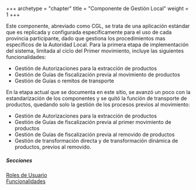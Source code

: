 +++
archetype = "chapter"
title = "Componente de Gestión Local"
weight = 1
+++

Este componente, abreviado como CGL, se trata de una aplicación estándar que es replicada y configurada específicamente para el uso de cada provincia participante, dado que gestiona los procedimientos mas específicos de la Autoridad Local. Para la primera etapa de implementación del sistema, limitada al ciclo del Primer movimiento, incluye las siguientes funcionalidades:
- Gestión de Autorizaciones para la extracción de productos
- Gestión de Guías de fiscalización previa al movimiento de productos
- Gestión de Guías o remitos de transporte

En la etapa actual que se documenta en este sitio, se avanzó un poco con la estandarización de los componentes y se quitó la función de transporte de productos, quedando solo la gestión de los procesos previos al movimiento:
- Gestión de Autorizaciones para la extracción de productos
- Gestión de Guías de fiscalización previa al primer movimiento de productos
- Gestión de Guías de fiscalización previa al removido de productos
- Gestión de transformación directa y de transformación dinámica de productos, previos al removido.

##### Secciones
[Roles de Usuario](roles/index.html)</br>
[Funcionalidades](funcionalidades/index.html)

